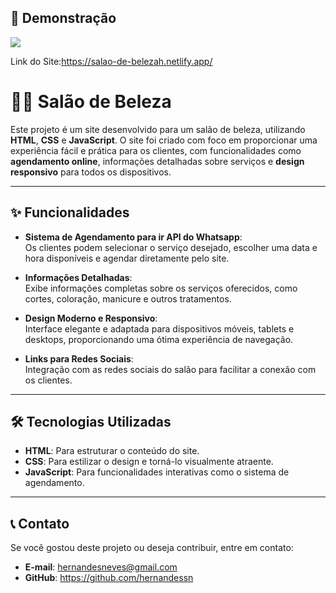 ## 📸 **Demonstração**  

<img src="https://cdn.discordapp.com/attachments/1225612992201363552/1321639904287002746/sb1.png?ex=676df894&is=676ca714&hm=0b6709359fe54f5171fdf8e2e6c5f118c1432ce48b0420ba63240f8e2cb35e7c&"/>

Link do Site:https://salao-de-belezah.netlify.app/


# 💇‍♀️ Salão de Beleza  

Este projeto é um site desenvolvido para um salão de beleza, utilizando **HTML**, **CSS** e **JavaScript**. O site foi criado com foco em proporcionar uma experiência fácil e prática para os clientes, com funcionalidades como **agendamento online**, informações detalhadas sobre serviços e **design responsivo** para todos os dispositivos.  

---

## ✨ **Funcionalidades**  

- **Sistema de Agendamento para ir API do Whatsapp**:  
  Os clientes podem selecionar o serviço desejado, escolher uma data e hora disponíveis e agendar diretamente pelo site.  

- **Informações Detalhadas**:  
  Exibe informações completas sobre os serviços oferecidos, como cortes, coloração, manicure e outros tratamentos.  

- **Design Moderno e Responsivo**:  
  Interface elegante e adaptada para dispositivos móveis, tablets e desktops, proporcionando uma ótima experiência de navegação.  

- **Links para Redes Sociais**:  
  Integração com as redes sociais do salão para facilitar a conexão com os clientes.  

---

## 🛠️ **Tecnologias Utilizadas**  

- **HTML**: Para estruturar o conteúdo do site.  
- **CSS**: Para estilizar o design e torná-lo visualmente atraente.  
- **JavaScript**: Para funcionalidades interativas como o sistema de agendamento.  

---


## 📞 **Contato**  

Se você gostou deste projeto ou deseja contribuir, entre em contato:  
- **E-mail**: hernandesneves@gmail.com
- **GitHub**: https://github.com/hernandessn


